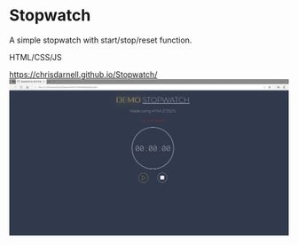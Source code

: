 # Stopwatch


A simple stopwatch with start/stop/reset function.

HTML/CSS/JS

https://chrisdarnell.github.io/Stopwatch/
![](images/rest.png)

